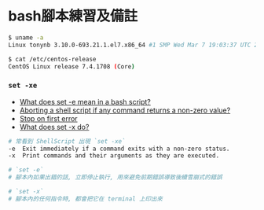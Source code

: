 # bash腳本練習及備註

```sh
$ uname -a
Linux tonynb 3.10.0-693.21.1.el7.x86_64 #1 SMP Wed Mar 7 19:03:37 UTC 2018 x86_64 x86_64 x86_64 GNU/Linux

$ cat /etc/centos-release
CentOS Linux release 7.4.1708 (Core)
```


### `set -xe`

- [What does set -e mean in a bash script?](https://stackoverflow.com/questions/19622198/what-does-set-e-mean-in-a-bash-script)
- [Aborting a shell script if any command returns a non-zero value?](https://stackoverflow.com/questions/821396/aborting-a-shell-script-if-any-command-returns-a-non-zero-value/821419#821419)
- [Stop on first error](https://stackoverflow.com/questions/3474526/stop-on-first-error)
- [What does set -x do?](https://stackoverflow.com/questions/36273665/what-does-set-x-do)

```sh
# 常看到 ShellScript 出現 `set -xe`
-e  Exit immediately if a command exits with a non-zero status.
-x  Print commands and their arguments as they are executed.

# `set -e` 
# 腳本內如果出錯的話, 立即停止執行, 用來避免前期錯誤導致後續雪崩式的錯誤

# `set -x`
# 腳本內的任何指令時, 都會把它在 terminal 上印出來
```